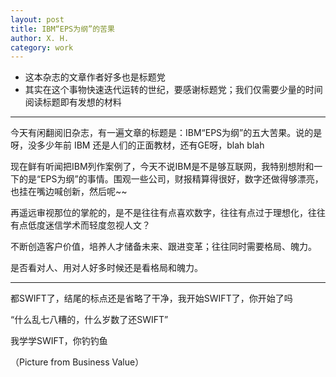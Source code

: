 ```yaml
---
layout: post
title: IBM“EPS为纲”的苦果
author: X. H.
category: work
---
```


* 这本杂志的文章作者好多也是标题党
* 其实在这个事物快速迭代运转的世纪，要感谢标题党；我们仅需要少量的时间阅读标题即有发想的材料

---

今天有闲翻阅旧杂志，有一遍文章的标题是：IBM“EPS为纲”的五大苦果。说的是呀，没多少年前 IBM 还是人们的正面教材，还有GE呀，blah blah

现在鲜有听闻把IBM列作案例了，今天不说IBM是不是够互联网，我特别想附和一下的是“EPS为纲”的事情。围观一些公司，财报精算得很好，数字还做得够漂亮，也挂在嘴边喊创新，然后呢~~

再遥远审视那位的掌舵的，是不是往往有点喜欢数字，往往有点过于理想化，往往有点低度迷信学术而轻度忽视人文？

不断创造客户价值，培养人才储备未来、跟进变革；往往同时需要格局、魄力。

是否看对人、用对人好多时候还是看格局和魄力。

---


都SWIFT了，结尾的标点还是省略了干净，我开始SWIFT了，你开始了吗

“什么乱七八糟的，什么岁数了还SWIFT”

我学学SWIFT，你钓钓鱼

（Picture from Business Value）
